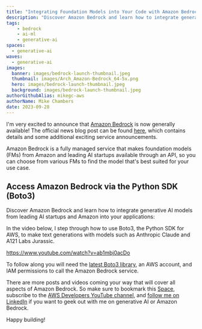 ```yaml
---
title: "Integrating Foundation Models into Your Code with Amazon Bedrock"
description: "Discover Amazon Bedrock and learn how to integrate generative AI models from leading AI startups and Amazon into your applications."
tags:
    - bedrock
    - ai-ml
    - generative-ai
spaces: 
  - generative-ai
waves: 
  - generative-ai
images:
  banner: images/bedrock-launch-thumbnail.jpeg
  thumbnail: images/Arch_Amazon-Bedrock_64-5x.png
  hero: images/bedrock-launch-thumbnail.jpeg
  background: images/bedrock-launch-thumbnail.jpeg
authorGithubAlias: mikegc-aws
authorName: Mike Chambers
date: 2023-09-28
---
```


I'm very excited to announce that [Amazon Bedrock](https://docs.aws.amazon.com/bedrock/latest/userguide/what-is-service.html?sc_channel=el&sc_campaign=genaiwave&sc_content=amazon-bedrock-integrating-foundation-models-into-your-code&sc_geo=mult&sc_country=mult&sc_outcome=acq) is now generally available! The official news blog post can be found [here](https://aws.amazon.com/blogs/aws/amazon-bedrock-is-now-generally-available-build-and-scale-generative-ai-applications-with-foundation-models/?sc_channel=el&sc_campaign=genaiwave&sc_content=amazon-bedrock-integrating-foundation-models-into-your-code&sc_geo=mult&sc_country=mult&sc_outcome=acq), which contains details and some additional exciting service announcements.

Amazon Bedrock is a fully managed service that makes foundation models (FMs) from Amazon and leading AI startups available through an API, so you can choose from various FMs to find the model that's best suited for your use case.

## Access Amazon Bedrock via the Python SDK (Boto3)

Discover Amazon Bedrock and learn how to integrate generative AI models from leading AI startups and Amazon into your applications:

In the video below, I step through how to use Boto3, the Python SDK for AWS, to make text generations with models such as Anthropic Claude and A121 Labs Jurassic.

https://www.youtube.com/watch?v=ab1mbj0acDo

To follow along you will need the [latest Boto3 library](https://boto3.amazonaws.com/v1/documentation/api/latest/index.html?sc_channel=el&sc_campaign=genaiwave&sc_content=amazon-bedrock-integrating-foundation-models-into-your-code&sc_geo=mult&sc_country=mult&sc_outcome=acq), an AWS account, and IAM permissions to call the Amazon Bedrock service.

There are more posts and videos coming your way that will cover all aspects of Amazon Bedrock. So make sure to bookmark this [Space](/generative-ai), subscribe to the [AWS Developers YouTube channel](https://www.youtube.com/@awsdevelopers), and [follow me on LinkedIn](https://linkedin.com/in/mikegchambers) if you want to geek out with me on generative AI or Amazon Bedrock.

Happy building!
